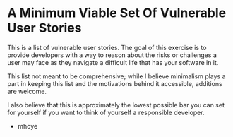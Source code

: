 # A Minimum Viable Set Of Vulnerable User Stories

This is a list of vulnerable user stories. The goal of this exercise is 
to provide developers with a way to reason about the risks or challenges a
user may face as they navigate a difficult life that has your software in it.

This list not meant to be comprehensive; while I believe minimalism plays a part
in keeping this list and the motivations behind it accessible, additions are 
welcome. 

I also believe that this is approximately the lowest possible bar you can set for
yourself if you want to think of yourself a responsible developer. 

- mhoye
